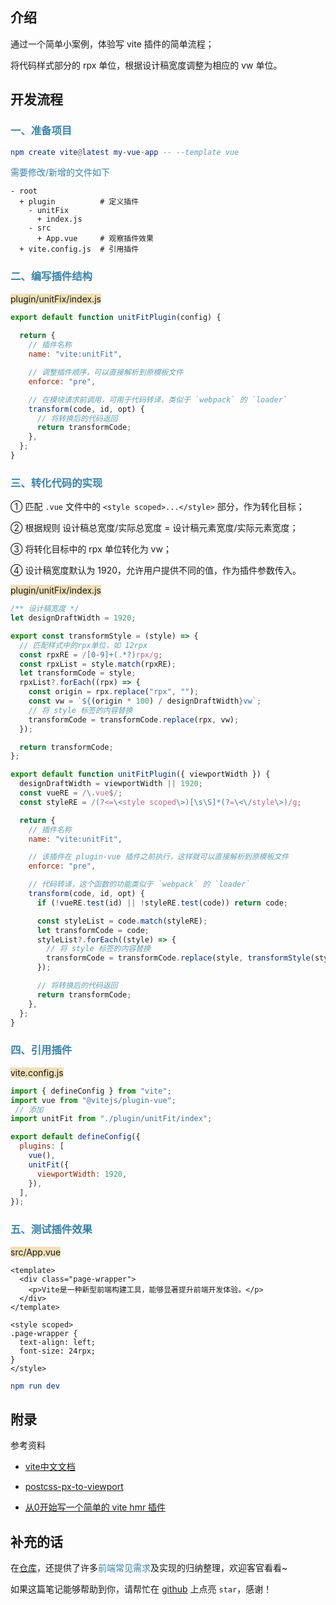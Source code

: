 ## 介绍

通过一个简单小案例，体验写 vite 插件的简单流程；

将代码样式部分的 rpx 单位，根据设计稿宽度调整为相应的 vw 单位。

  

## 开发流程

### <span style="color: #3a84aa">一、准备项目</span>

```elm
npm create vite@latest my-vue-app -- --template vue
```

<span style="color: #3a84aa">需要修改/新增的文件如下</span>

```less
- root
  + plugin          # 定义插件
    - unitFix
      + index.js
    - src
      + App.vue     # 观察插件效果
  + vite.config.js  # 引用插件
```



### <span style="color: #3a84aa">二、编写插件结构</span>

<span style="backGround: #efe0b9">plugin/unitFix/index.js</span>

```javascript
export default function unitFitPlugin(config) {
  
  return {
    // 插件名称
    name: "vite:unitFit",

    // 调整插件顺序，可以直接解析到原模板文件
    enforce: "pre",

    // 在模块请求前调用，可用于代码转译，类似于 `webpack` 的 `loader`
    transform(code, id, opt) {
      // 将转换后的代码返回
      return transformCode;
    },
  };
}
```



### <span style="color: #3a84aa">三、转化代码的实现</span>

① 匹配 `.vue` 文件中的 `<style scoped>...</style>` 部分，作为转化目标；

② 根据规则 设计稿总宽度/实际总宽度 = 设计稿元素宽度/实际元素宽度；

③ 将转化目标中的 rpx 单位转化为 vw；

④ 设计稿宽度默认为 1920，允许用户提供不同的值，作为插件参数传入。

<span style="backGround: #efe0b9">plugin/unitFix/index.js</span>

```javascript
/** 设计稿宽度 */
let designDraftWidth = 1920;

export const transformStyle = (style) => {
  // 匹配样式中的rpx单位，如 12rpx
  const rpxRE = /[0-9]+(.*?)rpx/g;
  const rpxList = style.match(rpxRE);
  let transformCode = style;
  rpxList?.forEach((rpx) => {
    const origin = rpx.replace("rpx", "");
    const vw = `${(origin * 100) / designDraftWidth}vw`;
    // 将 style 标签的内容替换
    transformCode = transformCode.replace(rpx, vw);
  });

  return transformCode;
};

export default function unitFitPlugin({ viewportWidth }) {
  designDraftWidth = viewportWidth || 1920;
  const vueRE = /\.vue$/;
  const styleRE = /(?<=\<style scoped\>)[\s\S]*(?=\<\/style\>)/g;

  return {
    // 插件名称
    name: "vite:unitFit",

    // 该插件在 plugin-vue 插件之前执行，这样就可以直接解析到原模板文件
    enforce: "pre",

    // 代码转译，这个函数的功能类似于 `webpack` 的 `loader`
    transform(code, id, opt) {
      if (!vueRE.test(id) || !styleRE.test(code)) return code;

      const styleList = code.match(styleRE);
      let transformCode = code;
      styleList?.forEach((style) => {
        // 将 style 标签的内容替换
        transformCode = transformCode.replace(style, transformStyle(style));
      });

      // 将转换后的代码返回
      return transformCode;
    },
  };
}
```



### <span style="color: #3a84aa">四、引用插件</span>

<span style="backGround: #efe0b9">vite.config.js</span>

```javascript
import { defineConfig } from "vite";
import vue from "@vitejs/plugin-vue";
 // 添加
import unitFit from "./plugin/unitFit/index";

export default defineConfig({
  plugins: [
    vue(),
    unitFit({
      viewportWidth: 1920,
    }),
  ],
});
```



### <span style="color: #3a84aa">五、测试插件效果</span>

<span style="backGround: #efe0b9">src/App.vue</span>

```vue
<template>
  <div class="page-wrapper">
    <p>Vite是一种新型前端构建工具，能够显著提升前端开发体验。</p>
  </div>
</template>

<style scoped>
.page-wrapper {
  text-align: left;
  font-size: 24rpx;
}
</style>
```

```elm
npm run dev
```



## 附录

参考资料

- [vite中文文档](http://www.fenovice.com/doc/vitejs/guide/api-plugin.html#plugin-ordering)

- [postcss-px-to-viewport](https://github.com/evrone/postcss-px-to-viewport/blob/master/README_CN.md)

- [从0开始写一个简单的 vite hmr 插件](https://www.cnblogs.com/mushrain/p/16794508.html)




## 补充的话

在[仓库](https://github.com/SpringLoach/power)，还提供了许多<span style="color: #3a84aa">前端常见需求</span>及实现的归纳整理，欢迎客官看看~

如果这篇笔记能够帮助到你，请帮忙在 [github](https://github.com/SpringLoach/power) 上点亮 `star`，感谢！

